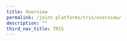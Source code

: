 ```yaml
---
title: Overview
permalink: /joint-platforms/tris/overview/
description: ""
third_nav_title: TRIS
---
```

